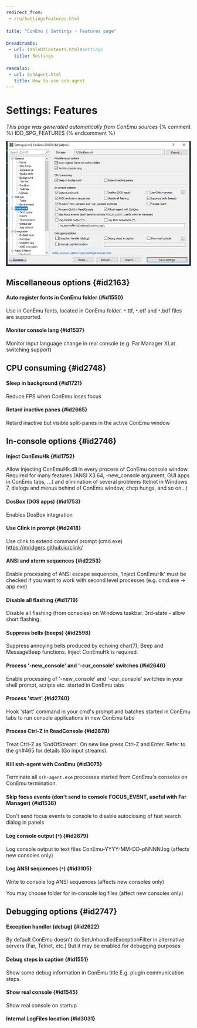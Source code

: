```yaml
---
redirect_from:
 - /ru/SettingsFeatures.html

title: "ConEmu | Settings › Features page"

breadcrumbs:
 - url: TableOfContents.html#settings
   title: Settings

readalso:
 - url: SshAgent.html
   title: How to use ssh-agent
---
```


# Settings: Features

*This page was generated automatically from ConEmu sources*
{% comment %} IDD_SPG_FEATURES {% endcomment %}

![ConEmu Settings: Features](/img/Settings-Features.png)



## Miscellaneous options  {#id2163}

#### Auto register fonts in ConEmu folder  {#id1550}
Use in ConEmu fonts, located in ConEmu folder. `*`.ttf, `*`.otf and `*`.bdf files are supported.

#### Monitor console lang  {#id1537}
Monitor input language change in real console (e.g. Far Manager XLat switching support)



## CPU consuming  {#id2748}

#### Sleep in background  {#id1721}
Reduce FPS when ConEmu loses focus

#### Retard inactive panes  {#id2665}
Retard inactive but visible split-panes in the active ConEmu window



## In-console options  {#id2746}

#### Inject ConEmuHk  {#id1752}
Allow injecting ConEmuHk.dll in every process of ConEmu console window. Required for many features (ANSI X3.64, -new_console argument, GUI apps in ConEmu tabs, ...) and elimination of several problems (telnet in Windows 7, dialogs and menus behind of ConEmu window, chcp hungs, and so on...)

#### DosBox (DOS apps)  {#id1753}
Enables DosBox integration

#### Use Clink in prompt  {#id2418}
Use clink to extend command prompt (cmd.exe) https://mridgers.github.io/clink/

#### ANSI and xterm sequences  {#id2253}
Enable processing of ANSI escape sequences, ‘Inject ConEmuHk’ must be checked if you want to work with second level processes (e.g. cmd.exe -> app.exe)

#### Disable all flashing  {#id1719}
Disable all flashing (from consoles) on Windows taskbar. 3rd-state - allow short flashing.

#### Suppress bells (beeps)  {#id2598}
Suppress annoying bells produced by echoing char(7), Beep and MessageBeep functions. Inject ConEmuHk is required.

#### Process '-new_console' and '-cur_console' switches  {#id2640}
Enable processing of '-new_console' and '-cur_console' switches in your shell prompt, scripts etc. started in ConEmu tabs

#### Process 'start'  {#id2740}
Hook 'start' command in your cmd's prompt and batches started in ConEmu tabs to run console applications in new ConEmu tabs

#### Process Ctrl-Z in ReadConsole  {#id2878}
Treat Ctrl-Z as ‘EndOfStream’. On new line press Ctrl-Z and Enter. Refer to the gh#465 for details (Go input streams).

#### Kill ssh-agent with ConEmu  {#id3075}
Terminate all `ssh-agent.exe` processes started from ConEmu's consoles on ConEmu termination.

#### Skip focus events (don't send to console FOCUS_EVENT, useful with Far Manager)  {#id1538}
Don't send focus events to console to disable autoclosing of fast search dialog in panels

#### Log console output (`*`)  {#id2679}
Log console output to text files ConEmu-YYYY-MM-DD-pNNNN.log (affects new consoles only)

#### Log ANSI sequences (`*`)  {#id3105}
Write to console log ANSI sequences (affects new consoles only)

You may choose folder for in-console log files (affect new consoles only)



## Debugging options  {#id2747}

#### Exception handler (debug)  {#id2622}
By default ConEmu doesn't do SetUnhandledExceptionFilter in alternative servers (Far, Telnet, etc.) But it may be enabled for debugging purposes

#### Debug steps in caption  {#id1551}
Show some debug information in ConEmu title E.g. plugin communication steps.

#### Show real console  {#id1545}
Show real console on startup

#### Internal LogFiles location  {#id3031}







